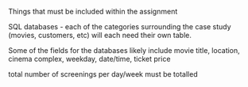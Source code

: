 Things that must be included within the assignment

SQL databases - each of the categories surrounding the case study (movies, customers, etc) will each need their own table.

Some of the fields for the databases likely include movie title, location, cinema complex, weekday, date/time, ticket price

total number of screenings per day/week must be totalled

